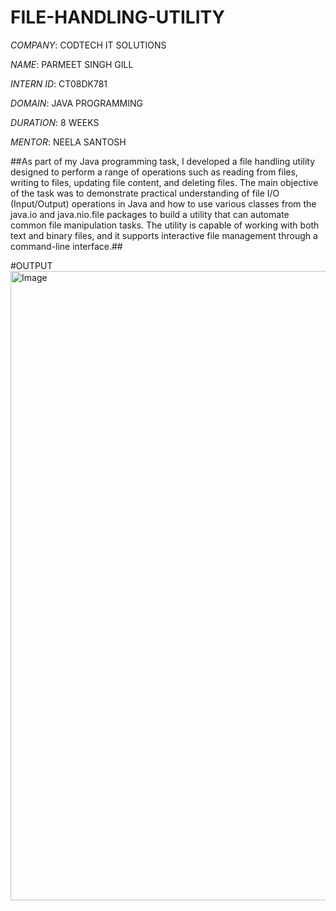 # FILE-HANDLING-UTILITY

*COMPANY*: CODTECH IT SOLUTIONS

*NAME*: PARMEET SINGH GILL

*INTERN ID*: CT08DK781

*DOMAIN*: JAVA PROGRAMMING

*DURATION*: 8 WEEKS

*MENTOR*: NEELA SANTOSH

##As part of my Java programming task, I developed a file handling utility designed to perform a range of operations such as reading from files, writing to files, updating file content, and deleting files. The main objective of the task was to demonstrate practical understanding of file I/O (Input/Output) operations in Java and how to use various classes from the java.io and java.nio.file packages to build a utility that can automate common file manipulation tasks. The utility is capable of working with both text and binary files, and it supports interactive file management through a command-line interface.##

#OUTPUT
<img width="1428" height="1007" alt="Image" src="https://github.com/user-attachments/assets/cbb522c4-3e53-416b-b4f7-412ca0dac61c" />
